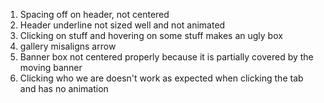 1. Spacing off on header, not centered
2. Header underline not sized well and not animated
3. Clicking on stuff and hovering on some stuff makes an ugly box
4. gallery misaligns arrow
5. Banner box not centered properly because it is partially covered by the moving banner
6. Clicking who we are doesn't work as expected when clicking the tab and has no animation